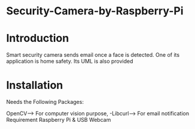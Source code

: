# Security-Camera-by-Raspberry-Pi

# Introduction
Smart security camera sends email once a face is detected. One of its application is home safety.
Its UML is also provided

# Installation
Needs the Following Packages:

OpenCV–> For computer vision purpose, -Libcurl–> For email notification
Requirement
Raspberry Pi & USB Webcam
